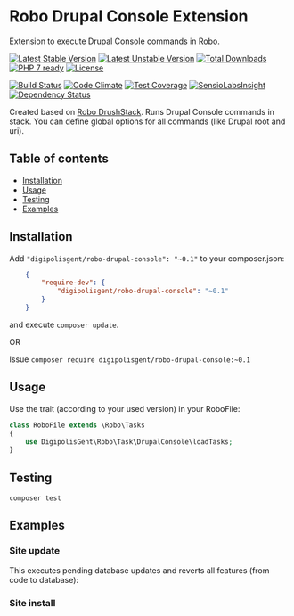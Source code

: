 # Robo Drupal Console Extension

Extension to execute Drupal Console commands in [Robo](http://robo.li/).

[![Latest Stable Version](https://poser.pugx.org/digipolisgent/robo-drupal-console/v/stable)](https://packagist.org/packages/digipolisgent/robo-drupal-console)
[![Latest Unstable Version](https://poser.pugx.org/digipolisgent/robo-drupal-console/v/unstable)](https://packagist.org/packages/digipolisgent/robo-drupal-console)
[![Total Downloads](https://poser.pugx.org/digipolisgent/robo-drupal-console/downloads)](https://packagist.org/packages/digipolisgent/robo-drupal-console)
[![PHP 7 ready](http://php7ready.timesplinter.ch/digipolisgent/robo-drupal-console/master/badge.svg)](https://travis-ci.org/digipolisgent/robo-drupal-console)
[![License](https://poser.pugx.org/digipolisgent/robo-drupal-console/license)](https://packagist.org/packages/digipolisgent/robo-drupal-console)

[![Build Status](https://travis-ci.org/digipolisgent/robo-drupal-console.svg?branch=develop)](https://travis-ci.org/digipolisgent/robo-drupal-console)
[![Code Climate](https://codeclimate.com/github/digipolisgent/robo-drupal-console/badges/gpa.svg)](https://codeclimate.com/github/digipolisgent/robo-drupal-console)
[![Test Coverage](https://codeclimate.com/github/digipolisgent/robo-drupal-console/badges/coverage.svg)](https://codeclimate.com/github/digipolisgent/robo-drupal-console/coverage)
[![SensioLabsInsight](https://insight.sensiolabs.com/projects/8940f64e-cebe-46de-b670-5a89fb0388a9/mini.png)](https://insight.sensiolabs.com/projects/8940f64e-cebe-46de-b670-5a89fb0388a9)
[![Dependency Status](https://www.versioneye.com/user/projects/58500a7dfbe933004aa47165/badge.svg?style=flat-square)](https://www.versioneye.com/user/projects/58500a7dfbe933004aa47165)

Created based on [Robo DrushStack](https://github.com/boedah/robo-drush). Runs Drupal Console commands in stack. You can define global options for all commands (like Drupal root and uri).

## Table of contents

- [Installation](#installation)
- [Usage](#usage)
- [Testing](#testing)
- [Examples](#examples)

## Installation

Add `"digipolisgent/robo-drupal-console": "~0.1"` to your composer.json:

```json
    {
        "require-dev": {
            "digipolisgent/robo-drupal-console": "~0.1"
        }
    }
```

and execute `composer update`.

OR

Issue `composer require digipolisgent/robo-drupal-console:~0.1`

## Usage

Use the trait (according to your used version) in your RoboFile:

```php
class RoboFile extends \Robo\Tasks
{
    use DigipolisGent\Robo\Task\DrupalConsole\loadTasks;
}
```

## Testing

`composer test`

## Examples

### Site update

This executes pending database updates and reverts all features (from code to database):

### Site install
